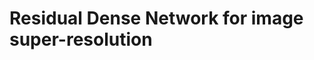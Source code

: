 <!DOCTYPE html>
<html>
  <head>
  </head>
<body>
  <h1> Residual Dense Network for image super-resolution </h1>
</body>
</html>

